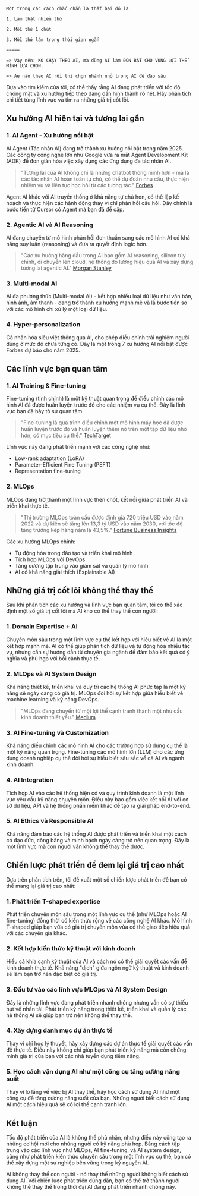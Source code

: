 

```
Một trong các cách chắc chắn là thất bại đó là

1. Làm thật nhiều thứ

2. Mỗi thứ 1 chút

3. Mỗi thứ làm trong thời gian ngắn

=====

=> Vậy nên: KO CHẠY THEO AI, mà dùng AI làm ĐÒN BẨY CHO VÙNG LỢI THẾ MÌNH LỰA CHỌN.

=> Ae nào theo AI rồi thì chọn nhánh nhỏ trong AI để đào sâu
```

Dựa vào tìm kiếm của tôi, có thể thấy rằng AI đang phát triển với tốc độ chóng mặt và xu hướng tiếp theo đang dần hình thành rõ nét. Hãy phân tích chi tiết từng lĩnh vực và tìm ra những giá trị cốt lõi.

## Xu hướng AI hiện tại và tương lai gần

### 1. AI Agent - Xu hướng nổi bật

AI Agent (Tác nhân AI) đang trở thành xu hướng nổi bật trong năm 2025. Các công ty công nghệ lớn như Google vừa ra mắt Agent Development Kit (ADK) để đơn giản hóa việc xây dựng các ứng dụng đa tác nhân AI.

>  "Tương lai của AI không chỉ là những chatbot thông minh hơn - mà là các tác nhân AI hoàn toàn tự chủ, có thể dự đoán nhu cầu, thực hiện nhiệm vụ và liên tục học hỏi từ các tương tác." [Forbes](https://www.forbes.com/sites/solrashidi/2025/02/28/the-5-ai-trends-in-2025-agents-open-source-and-multi-model/)

Agent AI khác với AI truyền thống ở khả năng tự chủ hơn, có thể lập kế hoạch và thực hiện các hành động thay vì chỉ phản hồi câu hỏi. Đây chính là bước tiến từ Cursor có Agent mà bạn đã đề cập.

### 2. Agentic AI và AI Reasoning

AI đang chuyển từ mô hình phản hồi đơn thuần sang các mô hình AI có khả năng suy luận (reasoning) và đưa ra quyết định logic hơn.

> "Các xu hướng hàng đầu trong AI bao gồm AI reasoning, silicon tùy chỉnh, di chuyển lên cloud, hệ thống đo lường hiệu quả AI và xây dựng tương lai agentic AI." [Morgan Stanley](https://www.morganstanley.com/insights/articles/ai-trends-reasoning-frontier-models-2025-tmt)

### 3. Multi-modal AI

AI đa phương thức (Multi-modal AI) - kết hợp nhiều loại dữ liệu như văn bản, hình ảnh, âm thanh - đang trở thành xu hướng mạnh mẽ và là bước tiến so với các mô hình chỉ xử lý một loại dữ liệu.

### 4. Hyper-personalization

Cá nhân hóa siêu việt thông qua AI, cho phép điều chỉnh trải nghiệm người dùng ở mức độ chưa từng có. Đây là một trong 7 xu hướng AI nổi bật được Forbes dự báo cho năm 2025.

## Các lĩnh vực bạn quan tâm

### 1. AI Training & Fine-tuning

Fine-tuning (tinh chỉnh) là một kỹ thuật quan trọng để điều chỉnh các mô hình AI đã được huấn luyện trước đó cho các nhiệm vụ cụ thể. Đây là lĩnh vực bạn đã bày tỏ sự quan tâm.

> "Fine-tuning là quá trình điều chỉnh một mô hình máy học đã được huấn luyện trước đó và huấn luyện thêm nó trên một tập dữ liệu nhỏ hơn, có mục tiêu cụ thể." [TechTarget](https://www.techtarget.com/searchenterpriseai/definition/fine-tuning)

Lĩnh vực này đang phát triển mạnh với các công nghệ như:
- Low-rank adaptation (LoRA)
- Parameter-Efficient Fine Tuning (PEFT) 
- Representation fine-tuning

### 2. MLOps 

MLOps đang trở thành một lĩnh vực then chốt, kết nối giữa phát triển AI và triển khai thực tế.

> "Thị trường MLOps toàn cầu được định giá 720 triệu USD vào năm 2022 và dự kiến ​​sẽ tăng lên 13,3 tỷ USD vào năm 2030, với tốc độ tăng trưởng kép hàng năm là 43,5%." [Fortune Business Insights](https://www.fortunebusinessinsights.com/mlops-market-108986)

Các xu hướng MLOps chính:
- Tự động hóa trong đào tạo và triển khai mô hình
- Tích hợp MLOps với DevOps
- Tăng cường tập trung vào giám sát và quản lý mô hình
- AI có khả năng giải thích (Explainable AI)

## Những giá trị cốt lõi không thể thay thế

Sau khi phân tích các xu hướng và lĩnh vực bạn quan tâm, tôi có thể xác định một số giá trị cốt lõi mà AI khó có thể thay thế con người:

### 1. Domain Expertise + AI

Chuyên môn sâu trong một lĩnh vực cụ thể kết hợp với hiểu biết về AI là một kết hợp mạnh mẽ. AI có thể giúp phân tích dữ liệu và tự động hóa nhiều tác vụ, nhưng cần sự hướng dẫn từ chuyên gia ngành để đảm bảo kết quả có ý nghĩa và phù hợp với bối cảnh thực tế.

### 2. MLOps và AI System Design

Khả năng thiết kế, triển khai và duy trì các hệ thống AI phức tạp là một kỹ năng sẽ ngày càng có giá trị. MLOps đòi hỏi sự kết hợp giữa hiểu biết về machine learning và kỹ năng DevOps.

> "MLOps đang chuyển từ một lợi thế cạnh tranh thành một nhu cầu kinh doanh thiết yếu." [Medium](https://medium.com/@learn-simplified/why-mlops-in-2024-bd794fbda0a3)

### 3. AI Fine-tuning và Customization

Khả năng điều chỉnh các mô hình AI cho các trường hợp sử dụng cụ thể là một kỹ năng quan trọng. Fine-tuning các mô hình lớn (LLM) cho các ứng dụng doanh nghiệp cụ thể đòi hỏi sự hiểu biết sâu sắc về cả AI và ngành kinh doanh.

### 4. AI Integration

Tích hợp AI vào các hệ thống hiện có và quy trình kinh doanh là một lĩnh vực yêu cầu kỹ năng chuyên môn. Điều này bao gồm việc kết nối AI với cơ sở dữ liệu, API và hệ thống phần mềm khác để tạo ra giải pháp end-to-end.

### 5. AI Ethics và Responsible AI

Khả năng đảm bảo các hệ thống AI được phát triển và triển khai một cách có đạo đức, công bằng và minh bạch ngày càng trở nên quan trọng. Đây là một lĩnh vực mà con người vẫn không thể thay thế được.

## Chiến lược phát triển để đem lại giá trị cao nhất

Dựa trên phân tích trên, tôi đề xuất một số chiến lược phát triển để bạn có thể mang lại giá trị cao nhất:

### 1. Phát triển T-shaped expertise

Phát triển chuyên môn sâu trong một lĩnh vực cụ thể (như MLOps hoặc AI fine-tuning) đồng thời có kiến thức rộng về các công nghệ AI khác. Mô hình T-shaped giúp bạn vừa có giá trị chuyên môn vừa có thể giao tiếp hiệu quả với các chuyên gia khác.

### 2. Kết hợp kiến thức kỹ thuật với kinh doanh

Hiểu cả khía cạnh kỹ thuật của AI và cách nó có thể giải quyết các vấn đề kinh doanh thực tế. Khả năng "dịch" giữa ngôn ngữ kỹ thuật và kinh doanh sẽ làm bạn trở nên đặc biệt có giá trị.

### 3. Đầu tư vào các lĩnh vực MLOps và AI System Design

Đây là những lĩnh vực đang phát triển nhanh chóng nhưng vẫn có sự thiếu hụt về nhân tài. Phát triển kỹ năng trong thiết kế, triển khai và quản lý các hệ thống AI sẽ giúp bạn trở nên không thể thay thế.

### 4. Xây dựng danh mục dự án thực tế

Thay vì chỉ học lý thuyết, hãy xây dựng các dự án thực tế giải quyết các vấn đề thực tế. Điều này không chỉ giúp bạn phát triển kỹ năng mà còn chứng minh giá trị của bạn với các nhà tuyển dụng tiềm năng.

### 5. Học cách vận dụng AI như một công cụ tăng cường năng suất

Thay vì lo lắng về việc bị AI thay thế, hãy học cách sử dụng AI như một công cụ để tăng cường năng suất của bạn. Những người biết cách sử dụng AI một cách hiệu quả sẽ có lợi thế cạnh tranh lớn.

## Kết luận

Tốc độ phát triển của AI là không thể phủ nhận, nhưng điều này cũng tạo ra những cơ hội mới cho những người có kỹ năng phù hợp. Bằng cách tập trung vào các lĩnh vực như MLOps, AI fine-tuning, và AI system design, cũng như phát triển kiến thức chuyên sâu trong một lĩnh vực cụ thể, bạn có thể xây dựng một sự nghiệp bền vững trong kỷ nguyên AI.

AI không thay thế con người - nó thay thế những người không biết cách sử dụng AI. Với chiến lược phát triển đúng đắn, bạn có thể trở thành người không thể thay thế trong thời đại AI đang phát triển nhanh chóng này.